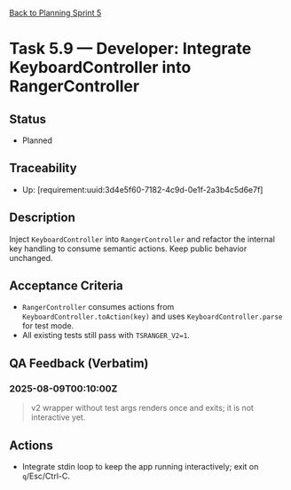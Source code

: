 [Back to Planning Sprint 5](./planning.md)

# Task 5.9 — Developer: Integrate KeyboardController into RangerController

## Status
- Planned

## Traceability
- Up: [requirement:uuid:3d4e5f60-7182-4c9d-0e1f-2a3b4c5d6e7f]

## Description
Inject `KeyboardController` into `RangerController` and refactor the internal key handling to consume semantic actions. Keep public behavior unchanged.

## Acceptance Criteria
- `RangerController` consumes actions from `KeyboardController.toAction(key)` and uses `KeyboardController.parse` for test mode.
- All existing tests still pass with `TSRANGER_V2=1`.

## QA Feedback (Verbatim)

### 2025-08-09T00:10:00Z
> v2 wrapper without test args renders once and exits; it is not interactive yet.

## Actions
- Integrate stdin loop to keep the app running interactively; exit on `q`/Esc/Ctrl-C.